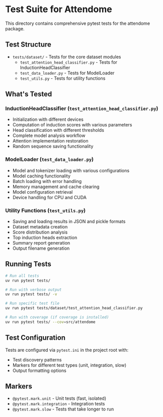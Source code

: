 # Test Suite for Attendome

This directory contains comprehensive pytest tests for the attendome package.

## Test Structure

- `tests/dataset/` - Tests for the core dataset modules
  - `test_attention_head_classifier.py` - Tests for InductionHeadClassifier
  - `test_data_loader.py` - Tests for ModelLoader
  - `test_utils.py` - Tests for utility functions

## What's Tested

### InductionHeadClassifier (`test_attention_head_classifier.py`)
- Initialization with different devices
- Computation of induction scores with various parameters
- Head classification with different thresholds
- Complete model analysis workflow
- Attention implementation restoration
- Random sequence saving functionality

### ModelLoader (`test_data_loader.py`)
- Model and tokenizer loading with various configurations
- Model caching functionality
- Batch loading with error handling
- Memory management and cache clearing
- Model configuration retrieval
- Device handling for CPU and CUDA

### Utility Functions (`test_utils.py`)
- Saving and loading results in JSON and pickle formats
- Dataset metadata creation
- Score distribution analysis
- Top induction heads extraction
- Summary report generation
- Output filename generation

## Running Tests

```bash
# Run all tests
uv run pytest tests/

# Run with verbose output
uv run pytest tests/ -v

# Run specific test file
uv run pytest tests/dataset/test_attention_head_classifier.py

# Run with coverage (if coverage is installed)
uv run pytest tests/ --cov=src/attendome
```

## Test Configuration

Tests are configured via `pytest.ini` in the project root with:
- Test discovery patterns
- Markers for different test types (unit, integration, slow)
- Output formatting options

## Markers

- `@pytest.mark.unit` - Unit tests (fast, isolated)
- `@pytest.mark.integration` - Integration tests  
- `@pytest.mark.slow` - Tests that take longer to run